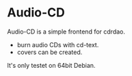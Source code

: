# Audio-CD

Audio-CD is a simple frontend for cdrdao.
   * burn audio CDs with cd-text.
   * covers can be created.

It's only testet on 64bit Debian.